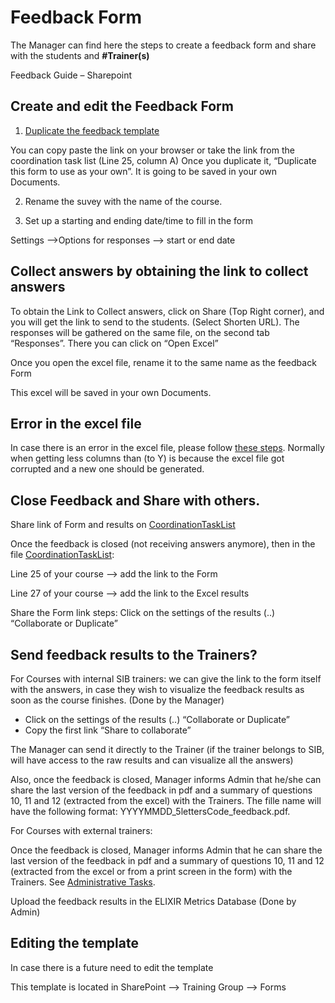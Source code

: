 # Feedback Form

The Manager can find here the steps to create a feedback form and share with the students and **#Trainer(s)**

 
Feedback Guide – Sharepoint 

 

## Create and edit the Feedback Form 
1. [Duplicate the feedback template](https://forms.office.com/Pages/ShareFormPage.aspx?id=KewaGuOxtEGL2iiKlpme_4AvrTClUXVPucBPHY8citJURVBRMVhSWjNJVkMyOUdEVzg3WlJTVVMyMCQlQCN0PWcu&sharetoken=yN8Blcb0h7la2vBcFJrx)

You can copy paste the link on your browser or take the link from the coordination task list (Line 25, column A) 
Once you duplicate it, “Duplicate this form to use as your own”. It is going to be saved in your own Documents. 

2. Rename the suvey with the name of the course.

3. Set up a starting and ending date/time to fill in the form 

Settings -->Options for responses --> start or end date 


## Collect answers by obtaining the link to collect answers 

To obtain the Link to Collect answers, click on Share (Top Right corner), and you will get the link to send to the students. (Select Shorten URL).
The responses will be gathered on the same file, on the second tab “Responses”.
There you can click on “Open Excel” 

Once you open the excel file, rename it to the same name as the feedback Form 

This excel will be saved in your own Documents. 


##  Error in the excel file

In case there is an error in the excel file, please follow [these steps](https://support.microsoft.com/en-us/office/how-to-get-missing-data-in-forms-9fb98299-4dcc-41a4-bb29-34a9c3daf8cc). Normally when getting less columns than (to Y) is because the excel file got corrupted and a new one should be generated. 

 

## Close Feedback and Share with others.  

Share link of Form and results on [CoordinationTaskList](https://sibcloud-my.sharepoint.com/:x:/g/personal/patricia_palagi_sib_swiss/EZneXy5SD7lApYqGNzj8vsMB8b67OHWWA3NJgfTcgzvFoA?e=4y8jkN)
 

Once the feedback is closed (not receiving answers anymore), then in the file [CoordinationTaskList](https://sibcloud-my.sharepoint.com/:x:/g/personal/patricia_palagi_sib_swiss/EZneXy5SD7lApYqGNzj8vsMB8b67OHWWA3NJgfTcgzvFoA?e=4y8jkN): 

Line 25 of your course --> add the link to the Form 

Line 27 of your course --> add the link to the Excel results 

Share the Form link steps: Click on the settings of the results (..) “Collaborate or Duplicate” 

## Send feedback results to the Trainers? 
 
For Courses with internal SIB trainers: we can give the link to the form itself with the answers, in case they wish to visualize the feedback results as soon as the course finishes. 
(Done by the Manager) 

- Click on the settings of the results (..) “Collaborate or Duplicate” 
- Copy the first link “Share to collaborate” 

The Manager can send it directly to the Trainer (if the trainer belongs to SIB, will have access to the raw results and can visualize all the answers) 

 

Also, once the feedback is closed, Manager informs Admin that he/she can share the last version of the feedback in pdf and a summary of questions 10, 11 and 12 (extracted from the excel) with the Trainers. The fille name will have the following format: YYYYMMDD_5lettersCode_feedback.pdf. 

 

For Courses with external trainers:  

Once the feedback is closed, Manager informs Admin that he can share the last version of the feedback in pdf and a summary of questions 10, 11 and 12 (extracted from the excel or from a print screen in the form) with the Trainers. See [Administrative Tasks](https://sib-training.gitlab.io/sib-training-cookbook/procedure/admin_tasks/). 

Upload the feedback results in the ELIXIR Metrics Database 
(Done by Admin)


## Editing the template 

In case there is a future need to edit the template 

This template is located in SharePoint --> Training Group --> Forms 